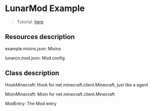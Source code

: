# LunarMod Example

> Tutorial: [here](https://github.com/CubeWhyMC/LunarClient-CN/wiki/LunarCN-mod-development)

## Resources description

example.mixins.json: Mixins

lunarcn.mod.json: Mod config

## Class description

HookMinecraft: Hook for net.minecraft.client.Minecraft, just like a agent

MixinMinecraft: Mixin for net.minecraft.client.Minecraft

ModEntry: The Mod entry
